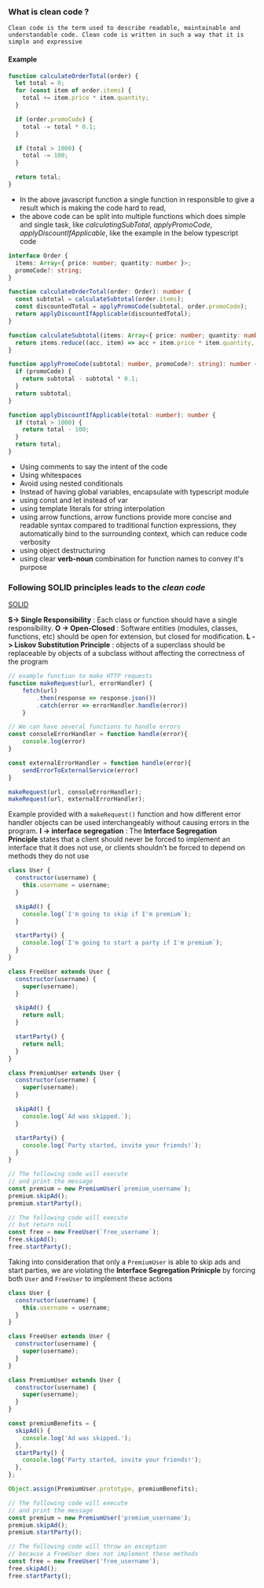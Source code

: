 ### What is clean code ?
	Clean code is the term used to describe readable, maintainable and understandable code. Clean code is written in such a way that it is simple and expressive


#### Example 

```javascript
function calculateOrderTotal(order) {
  let total = 0;
  for (const item of order.items) {
    total += item.price * item.quantity;
  }

  if (order.promoCode) {
    total -= total * 0.1;
  }

  if (total > 1000) {
    total -= 100;
  }

  return total;
}
```
- In the above javascript function a single function in responsible to give a result which is making the code hard to read, 
- the above code can be split into multiple functions which does simple and single task, like *calculatingSubTotal*, *applyPromoCode*, *applyDiscountIfApplicable*, like the example in the below typescript code


```typescript
interface Order {
  items: Array<{ price: number; quantity: number }>;
  promoCode?: string;
}

function calculateOrderTotal(order: Order): number {
  const subtotal = calculateSubtotal(order.items);
  const discountedTotal = applyPromoCode(subtotal, order.promoCode);
  return applyDiscountIfApplicable(discountedTotal);
}

function calculateSubtotal(items: Array<{ price: number; quantity: number }>): number {
  return items.reduce((acc, item) => acc + item.price * item.quantity, 0);
}

function applyPromoCode(subtotal: number, promoCode?: string): number {
  if (promoCode) {
    return subtotal - subtotal * 0.1;
  }
  return subtotal;
}

function applyDiscountIfApplicable(total: number): number {
  if (total > 1000) {
    return total - 100;
  }
  return total;
}
```

- Using comments to say the intent of the code 
- Using whitespaces 
- Avoid using nested conditionals
- Instead of having global variables, encapsulate with typescript module
- using const and let instead of var
- using template literals for string interpolation
- using arrow functions, arrow functions provide more concise and readable syntax compared to traditional function expressions, they automatically bind to the surrounding context, which can reduce code verbosity
- using object destructuring
- using clear **verb-noun** combination for function names to convey it's purpose

### Following SOLID principles leads to the *clean code*
[SOLID](https://dev.to/carlosazaustre/solid-principles-in-javascript-123c)

**S-> Single Responsibility** : Each class or function should have a single responsibility.
**O -> Open-Closed** : Software entities (modules, classes, functions, etc) should be open for extension, but closed for modification.
**L -> Liskov Substitution Principle** : objects of a superclass should be replaceable by objects of a subclass without affecting the correctness of the program
```javascript
// example function to make HTTP requests
function makeRequest(url, errorHandler) {
    fetch(url)
        .then(response => response.json())
        .catch(error => errorHandler.handle(error))
    }

// We can have several functions to handle errors
const consoleErrorHandler = function handle(error){
    console.log(error)
}

const externalErrorHandler = function handle(error){
    sendErrorToExternalService(error)
}

makeRequest(url, consoleErrorHandler);
makeRequest(url, externalErrorHandler);
```
Example provided with a `makeRequest()` function and how different error handler objects can be used interchangeably without causing errors in the program.
**I -> interface segregation** : The **Interface Segregation Principle** states that a client should never be forced to implement an interface that it does not use, or clients shouldn't be forced to depend on methods they do not use
```javascript
class User {
  constructor(username) {
    this.username = username;
  }

  skipAd() {
    console.log(`I'm going to skip if I'm premium`);
  }

  startParty() {
    console.log(`I'm going to start a party if I'm premium`);
  }
}

class FreeUser extends User {
  constructor(username) {
    super(username);
  }

  skipAd() {
    return null;
  }

  startParty() {
    return null;
  }
}

class PremiumUser extends User {
  constructor(username) {
    super(username);
  }

  skipAd() {
    console.log(`Ad was skipped.`);
  }

  startParty() {
    console.log(`Party started, invite your friends!`);
  }
}

// The following code will execute
// and print the message
const premium = new PremiumUser(`premium_username`);
premium.skipAd();
premium.startParty();

// The following code will execute
// but return null
const free = new FreeUser(`free_username`);
free.skipAd();
free.startParty();
```
Taking into consideration that only a `PremiumUser` is able to skip ads and start parties, we are violating the **Interface Segregation Prinicple** by forcing both `User` and `FreeUser` to implement these actions
```javascript 
class User {
  constructor(username) {
    this.username = username;
  }
}

class FreeUser extends User {
  constructor(username) {
    super(username);
  }
}

class PremiumUser extends User {
  constructor(username) {
    super(username);
  }
}

const premiumBenefits = {
  skipAd() {
    console.log('Ad was skipped.');
  },
  startParty() {
    console.log('Party started, invite your friends!');
  },
};

Object.assign(PremiumUser.prototype, premiumBenefits);

// The following code will execute
// and print the message
const premium = new PremiumUser('premium_username');
premium.skipAd();
premium.startParty();

// The following code will throw an exception
// because a FreeUser does not implement these methods
const free = new FreeUser('free_username');
free.skipAd();
free.startParty();
```
